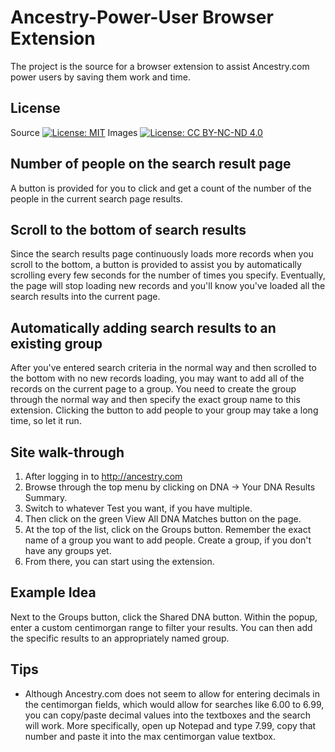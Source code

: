 # Ancestry-Power-User Browser Extension

The project is the source for a browser extension to assist Ancestry.com power users by saving them work and time.

## License

Source [![License: MIT](https://img.shields.io/badge/License-MIT-yellow.svg)](https://opensource.org/licenses/MIT)
Images [![License: CC BY-NC-ND 4.0](https://img.shields.io/badge/License-CC%20BY--NC--ND%204.0-lightgrey.svg)](https://creativecommons.org/licenses/by-nc-nd/4.0/)

## Number of people on the search result page

A button is provided for you to click and get a count of the number of the people in the current search page results.

## Scroll to the bottom of search results

Since the search results page continuously loads more records when you scroll to the bottom, a button is provided to assist you by automatically scrolling every few seconds for the number of times you specify. Eventually, the page will stop loading new records and you'll know you've loaded all the search results into the current page.

## Automatically adding search results to an existing group

After you've entered search criteria in the normal way and then scrolled to the bottom with no new records loading, you may want to add all of the records on the current page to a group. You need to create the group through the normal way and then specify the exact group name to this extension. Clicking the button to add people to your group may take a long time, so let it run.

## Site walk-through

1. After logging in to <http://ancestry.com>
1. Browse through the top menu by clicking on DNA -> Your DNA Results Summary.
1. Switch to whatever Test you want, if you have multiple.
1. Then click on the green View All DNA Matches button on the page.
1. At the top of the list, click on the Groups button. Remember the exact name of a group you want to add people. Create a group, if you don't have any groups yet.
1. From there, you can start using the extension.

## Example Idea

Next to the Groups button, click the Shared DNA button. Within the popup, enter a custom centimorgan range to filter your results. You can then add the specific results to an appropriately named group.

## Tips

- Although Ancestry.com does not seem to allow for entering decimals in the centimorgan fields, which would allow for searches like 6.00 to 6.99, you can copy/paste decimal values into the textboxes and the search will work. More specifically, open up Notepad and type 7.99, copy that number and paste it into the max centimorgan value textbox.
